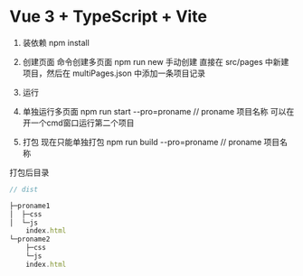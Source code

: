# Vue 3 + TypeScript + Vite
1. 装依赖
npm install

2. 创建页面
命令创建多页面
npm run new
手动创建
直接在 src/pages 中新建项目，然后在 multiPages.json 中添加一条项目记录

3. 运行
1. 单独运行多页面
npm run start --pro=proname // proname 项目名称
可以在开一个cmd窗口运行第二个项目

4. 打包
现在只能单独打包
npm run build --pro=proname // proname 项目名称

打包后目录
```js
// dist

├─proname1
│  ├─css
│  └─js
    index.html
└─proname2
    ├─css
    └─js
    index.html
```
